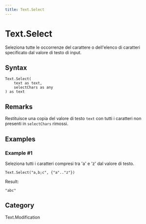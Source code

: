 ```yaml
---
title: Text.Select
---
```


# Text.Select


Seleziona tutte le occorrenze del carattere o dell&#39;elenco di caratteri specificato dal valore di testo di input.


## Syntax

```powerquery
Text.Select(
    text as text,
    selectChars as any
) as text
```


## Remarks

Restituisce una copia del valore di testo <code>text</code> con tutti i caratteri non presenti in <code>selectChars</code> rimossi.  


## Examples

### Example #1 
Seleziona tutti i caratteri compresi tra &#39;a&#39; e &#39;z&#39; dal valore di testo.
```powerquery
Text.Select("a,b;c", {"a".."z"})
```

Result: 
```powerquery
"abc"
```




## Category
Text.Modification
